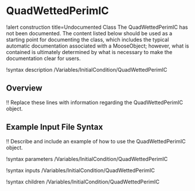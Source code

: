 # QuadWettedPerimIC

!alert construction title=Undocumented Class
The QuadWettedPerimIC has not been documented. The content listed below should be used as a starting point for
documenting the class, which includes the typical automatic documentation associated with a
MooseObject; however, what is contained is ultimately determined by what is necessary to make the
documentation clear for users.

!syntax description /Variables/InitialCondition/QuadWettedPerimIC

## Overview

!! Replace these lines with information regarding the QuadWettedPerimIC object.

## Example Input File Syntax

!! Describe and include an example of how to use the QuadWettedPerimIC object.

!syntax parameters /Variables/InitialCondition/QuadWettedPerimIC

!syntax inputs /Variables/InitialCondition/QuadWettedPerimIC

!syntax children /Variables/InitialCondition/QuadWettedPerimIC

